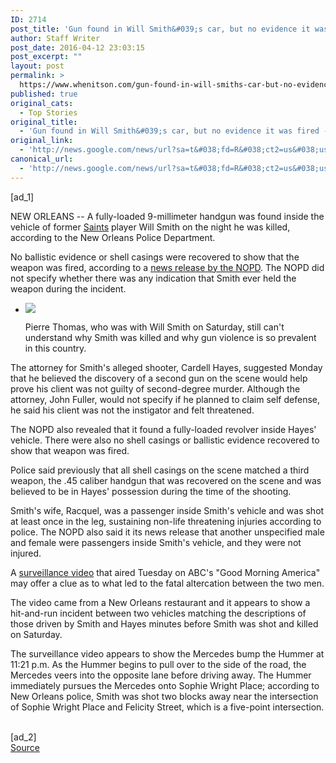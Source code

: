 ```yaml
---
ID: 2714
post_title: 'Gun found in Will Smith&#039;s car, but no evidence it was fired &#8211; ESPN'
author: Staff Writer
post_date: 2016-04-12 23:03:15
post_excerpt: ""
layout: post
permalink: >
  https://www.whenitson.com/gun-found-in-will-smiths-car-but-no-evidence-it-was-fired-espn/
published: true
original_cats:
  - Top Stories
original_title:
  - 'Gun found in Will Smith&#039;s car, but no evidence it was fired - ESPN'
original_link:
  - 'http://news.google.com/news/url?sa=t&#038;fd=R&#038;ct2=us&#038;usg=AFQjCNFtkEiybRJ9-aFOFw-mMF2jteoKDQ&#038;clid=c3a7d30bb8a4878e06b80cf16b898331&#038;cid=52779083359775&#038;ei=oX4NV7iKLoaehAHXnLj4Cg&#038;url=http://espn.go.com/nfl/story/_/id/15192518/fully-loaded-handgun-found-smith-vehicle-no-evidence-weapon-was-fired-police-say'
canonical_url:
  - 'http://news.google.com/news/url?sa=t&#038;fd=R&#038;ct2=us&#038;usg=AFQjCNFtkEiybRJ9-aFOFw-mMF2jteoKDQ&#038;clid=c3a7d30bb8a4878e06b80cf16b898331&#038;cid=52779083359775&#038;ei=oX4NV7iKLoaehAHXnLj4Cg&#038;url=http://espn.go.com/nfl/story/_/id/15192518/fully-loaded-handgun-found-smith-vehicle-no-evidence-weapon-was-fired-police-say'
---
```

 [ad_1]
<br><div readability="84.110950487893"><p>NEW ORLEANS -- A fully-loaded 9-millimeter handgun was found inside the vehicle of former <a href="http://espn.go.com/nfl/team/_/name/no/new-orleans-saints">Saints</a> player Will Smith on the night he was killed, according to the New Orleans Police Department.</p><p>No ballistic evidence or shell casings were recovered to show that the weapon was fired, according to a <a href="http://www.nola.gov/nopd/press-releases/2016/04-12-2016-nopd-provides-update-on-investigation-i/" target="_blank">news release by the NOPD</a>. The NOPD did not specify whether there was any indication that Smith ever held the weapon during the incident.</p><p><aside class="inline editorial float-r" data-behavior="article_related"><ul readability="-0.33710407239819"><li readability="1.3484162895928"><a href="http://espn.go.com/blog/new-orleans-saints/post/_/id/21568/pierre-thomas-who-had-just-been-out-with-will-smith-still-in-disbelief" class="img-link"><img src="http://www.whenitson.com/wp-content/uploads/2016/04/Gun-found-in-Will-Smith039s-car-but-no-evidence-it-was-fired-ESPN.jpg"/></a><p>Pierre Thomas, who was with Will Smith on Saturday, still can't understand why Smith was killed and why gun violence is so prevalent in this country.</p></li></ul></aside></p><p>The attorney for Smith's alleged shooter, Cardell Hayes, suggested Monday that he believed the discovery of a second gun on the scene would help prove his client was not guilty of second-degree murder. Although the attorney, John Fuller, would not specify if he planned to claim self defense, he said his client was not the instigator and felt threatened.</p><p>The NOPD also revealed that it found a fully-loaded revolver inside Hayes' vehicle. There were also no shell casings or ballistic evidence recovered to show that weapon was fired.</p><p>Police said previously that all shell casings on the scene matched a third weapon, the .45 caliber handgun that was recovered on the scene and was believed to be in Hayes' possession during the time of the shooting.</p><p>Smith's wife, Racquel, was a passenger inside Smith's vehicle and was shot at least once in the leg, sustaining non-life threatening injuries according to police. The NOPD also said it its news release that another unspecified male and female were passengers inside Smith's vehicle, and they were not injured.</p><p>A <a href="http://espn.go.com/nfl/story/_/id/15188999/surveillance-video-shows-hit-run-possibly-involving-smith-former-new-orleans-saints-player-death" target="_blank">surveillance video</a> that aired Tuesday on ABC's "Good Morning America" may offer a clue as to what led to the fatal altercation between the two men.</p><p>The video came from a New Orleans restaurant and it appears to show a hit-and-run incident between two vehicles matching the descriptions of those driven by Smith and Hayes minutes before Smith was shot and killed on Saturday.</p><p>The surveillance video appears to show the Mercedes bump the Hummer at 11:21 p.m. As the Hummer begins to pull over to the side of the road, the Mercedes veers into the opposite lane before driving away. The Hummer immediately pursues the Mercedes onto Sophie Wright Place; according to New Orleans police, Smith was shot two blocks away near the intersection of Sophie Wright Place and Felicity Street, which is a five-point intersection.</p>
</div>
<br>[ad_2]
<br><a href="http://news.google.com/news/url?sa=t&#038;fd=R&#038;ct2=us&#038;usg=AFQjCNFtkEiybRJ9-aFOFw-mMF2jteoKDQ&#038;clid=c3a7d30bb8a4878e06b80cf16b898331&#038;cid=52779083359775&#038;ei=oX4NV7iKLoaehAHXnLj4Cg&#038;url=http://espn.go.com/nfl/story/_/id/15192518/fully-loaded-handgun-found-smith-vehicle-no-evidence-weapon-was-fired-police-say">Source </a>